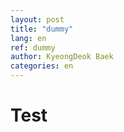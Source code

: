 ```yaml
---
layout: post
title: "dummy"
lang: en
ref: dummy
author: KyeongDeok Baek
categories: en
---
```

# Test
